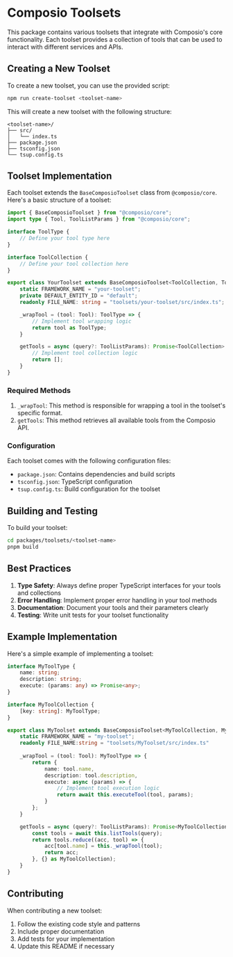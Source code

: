 # Composio Toolsets

This package contains various toolsets that integrate with Composio's core functionality. Each toolset provides a collection of tools that can be used to interact with different services and APIs.

## Creating a New Toolset

To create a new toolset, you can use the provided script:

```bash
npm run create-toolset <toolset-name>
```

This will create a new toolset with the following structure:
```
<toolset-name>/
├── src/
│   └── index.ts
├── package.json
├── tsconfig.json
└── tsup.config.ts
```

## Toolset Implementation

Each toolset extends the `BaseComposioToolset` class from `@composio/core`. Here's a basic structure of a toolset:

```typescript
import { BaseComposioToolset } from "@composio/core";
import type { Tool, ToolListParams } from "@composio/core";

interface ToolType {
    // Define your tool type here
}

interface ToolCollection {
    // Define your tool collection here
}

export class YourToolset extends BaseComposioToolset<ToolCollection, ToolType> {
    static FRAMEWORK_NAME = "your-toolset";
    private DEFAULT_ENTITY_ID = "default";
    readonly FILE_NAME: string = "toolsets/your-toolset/src/index.ts";

    _wrapTool = (tool: Tool): ToolType => {
        // Implement tool wrapping logic
        return tool as ToolType;
    }

    getTools = async (query?: ToolListParams): Promise<ToolCollection> => {
        // Implement tool collection logic
        return [];
    }
}
```

### Required Methods

1. `_wrapTool`: This method is responsible for wrapping a tool in the toolset's specific format.
2. `getTools`: This method retrieves all available tools from the Composio API.

### Configuration

Each toolset comes with the following configuration files:

- `package.json`: Contains dependencies and build scripts
- `tsconfig.json`: TypeScript configuration
- `tsup.config.ts`: Build configuration for the toolset

## Building and Testing

To build your toolset:

```bash
cd packages/toolsets/<toolset-name>
pnpm build
```

## Best Practices

1. **Type Safety**: Always define proper TypeScript interfaces for your tools and collections
2. **Error Handling**: Implement proper error handling in your tool methods
3. **Documentation**: Document your tools and their parameters clearly
4. **Testing**: Write unit tests for your toolset functionality

## Example Implementation

Here's a simple example of implementing a toolset:

```typescript
interface MyToolType {
    name: string;
    description: string;
    execute: (params: any) => Promise<any>;
}

interface MyToolCollection {
    [key: string]: MyToolType;
}

export class MyToolset extends BaseComposioToolset<MyToolCollection, MyToolType> {
    static FRAMEWORK_NAME = "my-toolset";
    readonly FILE_NAME:string = "toolsets/MyToolset/src/index.ts"
    
    _wrapTool = (tool: Tool): MyToolType => {
        return {
            name: tool.name,
            description: tool.description,
            execute: async (params) => {
                // Implement tool execution logic
                return await this.executeTool(tool, params);
            }
        };
    }

    getTools = async (query?: ToolListParams): Promise<MyToolCollection> => {
        const tools = await this.listTools(query);
        return tools.reduce((acc, tool) => {
            acc[tool.name] = this._wrapTool(tool);
            return acc;
        }, {} as MyToolCollection);
    }
}
```

## Contributing

When contributing a new toolset:

1. Follow the existing code style and patterns
2. Include proper documentation
3. Add tests for your implementation
4. Update this README if necessary
